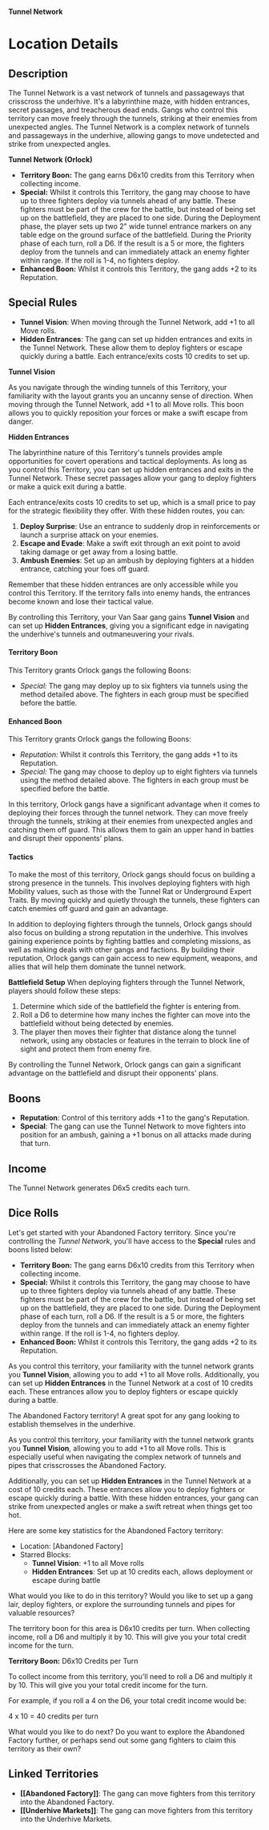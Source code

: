 
**Tunnel Network**

# Location Details
## Description

The Tunnel Network is a vast network of tunnels and passageways that crisscross the underhive. It's a labyrinthine maze, with hidden entrances, secret passages, and treacherous dead ends. Gangs who control this territory can move freely through the tunnels, striking at their enemies from unexpected angles.
The Tunnel Network is a complex network of tunnels and passageways in the underhive, allowing gangs to move undetected and strike from unexpected angles.

**Tunnel Network (Orlock)**

* **Territory Boon:** The gang earns D6x10 credits from this Territory when collecting income.
* **Special:** Whilst it controls this Territory, the gang may choose to have up to three fighters deploy via tunnels ahead of any battle. These fighters must be part of the crew for the battle, but instead of being set up on the battlefield, they are placed to one side. During the Deployment phase, the player sets up two 2" wide tunnel entrance markers on any table edge on the ground surface of the battlefield. During the Priority phase of each turn, roll a D6. If the result is a 5 or more, the fighters deploy from the tunnels and can immediately attack an enemy fighter within range. If the roll is 1-4, no fighters deploy.
* **Enhanced Boon:** Whilst it controls this Territory, the gang adds +2 to its Reputation.


## Special Rules

* **Tunnel Vision**: When moving through the Tunnel Network, add +1 to all Move rolls.
* **Hidden Entrances**: The gang can set up hidden entrances and exits in the Tunnel Network. These allow them to deploy fighters or escape quickly during a battle. Each entrance/exits costs 10 credits to set up.

**Tunnel Vision**

As you navigate through the winding tunnels of this Territory, your familiarity with the layout grants you an uncanny sense of direction. When moving through the Tunnel Network, add +1 to all Move rolls. This boon allows you to quickly reposition your forces or make a swift escape from danger.

**Hidden Entrances**

The labyrinthine nature of this Territory's tunnels provides ample opportunities for covert operations and tactical deployments. As long as you control this Territory, you can set up hidden entrances and exits in the Tunnel Network. These secret passages allow your gang to deploy fighters or make a quick exit during a battle.

Each entrance/exits costs 10 credits to set up, which is a small price to pay for the strategic flexibility they offer. With these hidden routes, you can:

1. **Deploy Surprise**: Use an entrance to suddenly drop in reinforcements or launch a surprise attack on your enemies.
2. **Escape and Evade**: Make a swift exit through an exit point to avoid taking damage or get away from a losing battle.
3. **Ambush Enemies**: Set up an ambush by deploying fighters at a hidden entrance, catching your foes off guard.

Remember that these hidden entrances are only accessible while you control this Territory. If the territory falls into enemy hands, the entrances become known and lose their tactical value.

By controlling this Territory, your Van Saar gang gains **Tunnel Vision** and can set up **Hidden Entrances**, giving you a significant edge in navigating the underhive's tunnels and outmaneuvering your rivals.




#### Territory Boon
This Territory grants Orlock gangs the following Boons:

* *Special:* The gang may deploy up to six fighters via tunnels using the method detailed above. The fighters in each group must be specified before the battle.

#### Enhanced Boon
This Territory grants Orlock gangs the following Boons:

* *Reputation:* Whilst it controls this Territory, the gang adds +1 to its Reputation.
* *Special:* The gang may choose to deploy up to eight fighters via tunnels using the method detailed above. The fighters in each group must be specified before the battle.

In this territory, Orlock gangs have a significant advantage when it comes to deploying their forces through the tunnel network. They can move freely through the tunnels, striking at their enemies from unexpected angles and catching them off guard. This allows them to gain an upper hand in battles and disrupt their opponents' plans.


#### Tactics
To make the most of this territory, Orlock gangs should focus on building a strong presence in the tunnels. This involves deploying fighters with high Mobility values, such as those with the Tunnel Rat or Underground Expert Traits. By moving quickly and quietly through the tunnels, these fighters can catch enemies off guard and gain an advantage.


In addition to deploying fighters through the tunnels, Orlock gangs should also focus on building a strong reputation in the underhive. This involves gaining experience points by fighting battles and completing missions, as well as making deals with other gangs and factions. By building their reputation, Orlock gangs can gain access to new equipment, weapons, and allies that will help them dominate the tunnel network.


**Battlefield Setup**
When deploying fighters through the Tunnel Network, players should follow these steps:

1. Determine which side of the battlefield the fighter is entering from.
2. Roll a D6 to determine how many inches the fighter can move into the battlefield without being detected by enemies.
3. The player then moves their fighter that distance along the tunnel network, using any obstacles or features in the terrain to block line of sight and protect them from enemy fire.

By controlling the Tunnel Network, Orlock gangs can gain a significant advantage on the battlefield and disrupt their opponents' plans.

## Boons

* **Reputation**: Control of this territory adds +1 to the gang's Reputation.
* **Special**: The gang can use the Tunnel Network to move fighters into position for an ambush, gaining a +1 bonus on all attacks made during that turn.

## Income

The Tunnel Network generates D6x5 credits each turn.

## Dice Rolls


Let's get started with your Abandoned Factory territory. Since you're controlling the *Tunnel Network*, you'll have access to the **Special** rules and boons listed below:

* **Territory Boon:** The gang earns D6x10 credits from this Territory when collecting income.
* **Special:** Whilst it controls this Territory, the gang may choose to have up to three fighters deploy via tunnels ahead of any battle. These fighters must be part of the crew for the battle, but instead of being set up on the battlefield, they are placed to one side. During the Deployment phase of each turn, roll a D6. If the result is a 5 or more, the fighters deploy from the tunnels and can immediately attack an enemy fighter within range. If the roll is 1-4, no fighters deploy.
* **Enhanced Boon:** Whilst it controls this Territory, the gang adds +2 to its Reputation.

As you control this territory, your familiarity with the tunnel network grants you **Tunnel Vision**, allowing you to add +1 to all Move rolls. Additionally, you can set up **Hidden Entrances** in the Tunnel Network at a cost of 10 credits each. These entrances allow you to deploy fighters or escape quickly during a battle.

The Abandoned Factory territory! A great spot for any gang looking to establish themselves in the underhive.

As you control this territory, your familiarity with the tunnel network grants you **Tunnel Vision**, allowing you to add +1 to all Move rolls. This is especially useful when navigating the complex network of tunnels and pipes that crisscrosses the Abandoned Factory.

Additionally, you can set up **Hidden Entrances** in the Tunnel Network at a cost of 10 credits each. These entrances allow you to deploy fighters or escape quickly during a battle. With these hidden entrances, your gang can strike from unexpected angles or make a swift retreat when things get too hot.

Here are some key statistics for the Abandoned Factory territory:

* Location: [Abandoned Factory]
* Starred Blocks:
	+ **Tunnel Vision**: +1 to all Move rolls
	+ **Hidden Entrances**: Set up at 10 credits each, allows deployment or escape during battle

What would you like to do in this territory? Would you like to set up a gang lair, deploy fighters, or explore the surrounding tunnels and pipes for valuable resources?

The territory boon for this area is D6x10 credits per turn. When collecting income, roll a D6 and multiply it by 10. This will give you your total credit income for the turn.



**Territory Boon:** D6x10 Credits per Turn

To collect income from this territory, you'll need to roll a D6 and multiply it by 10. This will give you your total credit income for the turn.

For example, if you roll a 4 on the D6, your total credit income would be:

4 x 10 = 40 credits per turn

What would you like to do next? Do you want to explore the Abandoned Factory further, or perhaps send out some gang fighters to claim this territory as their own?




## Linked Territories

* **[[Abandoned Factory]]**: The gang can move fighters from this territory into the Abandoned Factory.
* **[[Underhive Markets]]**: The gang can move fighters from this territory into the Underhive Markets.


